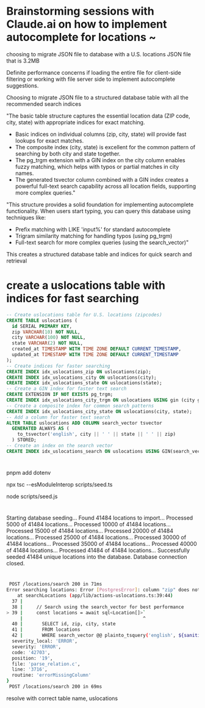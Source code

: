 # Brainstorming sessions with Claude.ai on how to implement autocomplete for locations ~

choosing to migrate JSON file to database with a U.S. locations JSON file that is 3.2MB

Definite performance concerns if loading the entire file for client-side filtering or working with file server side to implement autocomplete suggestions.

Choosing to migrate JSON file to a structured database table with all the recommended search indices

"The basic table structure captures the essential location data (ZIP code, city, state) with appropriate indices for exact matching.

- Basic indices on individual columns (zip, city, state) will provide fast lookups for exact matches.
- The composite index (city, state) is excellent for the common pattern of searching by both city and state together.
- The pg_trgm extension with a GIN index on the city column enables fuzzy matching, which helps with typos or partial matches in city names.
- The generated tsvector column combined with a GIN index creates a powerful full-text search capability across all location fields, supporting more complex queries."

"This structure provides a solid foundation for implementing autocomplete functionality. When users start typing, you can query this database using techniques like:

- Prefix matching with LIKE 'input%' for standard autocomplete
- Trigram similarity matching for handling typos (using pg_trgm)
- Full-text search for more complex queries (using the search_vector)"

This creates a structured database table and indices for quick search and retrieval

# create a uslocations table with indices for fast searching

```sql
-- Create uslocations table for U.S. locations (zipcodes)
CREATE TABLE uslocations (
  id SERIAL PRIMARY KEY,
  zip VARCHAR(10) NOT NULL,
  city VARCHAR(100) NOT NULL,
  state VARCHAR(2) NOT NULL,
  created_at TIMESTAMP WITH TIME ZONE DEFAULT CURRENT_TIMESTAMP,
  updated_at TIMESTAMP WITH TIME ZONE DEFAULT CURRENT_TIMESTAMP
);
-- Create indices for faster searching
CREATE INDEX idx_uslocations_zip ON uslocations(zip);
CREATE INDEX idx_uslocations_city ON uslocations(city);
CREATE INDEX idx_uslocations_state ON uslocations(state);
-- Create a GIN index for faster text search
CREATE EXTENSION IF NOT EXISTS pg_trgm;
CREATE INDEX idx_uslocations_city_trgm ON uslocations USING gin (city gin_trgm_ops);
-- Create a composite index for common search patterns
CREATE INDEX idx_uslocations_city_state ON uslocations(city, state);
-- Add a column for faster text search
ALTER TABLE uslocations ADD COLUMN search_vector tsvector
  GENERATED ALWAYS AS (
    to_tsvector('english', city || ' ' || state || ' ' || zip)
  ) STORED;
-- Create an index on the search vector
CREATE INDEX idx_uslocations_search ON uslocations USING GIN(search_vector);
```

#

pnpm add dotenv

npx tsc --esModuleInterop scripts/seed.ts

node scripts/seed.js

#

Starting database seeding...
Found 41484 locations to import...
Processed 5000 of 41484 locations...
Processed 10000 of 41484 locations...
Processed 15000 of 41484 locations...
Processed 20000 of 41484 locations...
Processed 25000 of 41484 locations...
Processed 30000 of 41484 locations...
Processed 35000 of 41484 locations...
Processed 40000 of 41484 locations...
Processed 41484 of 41484 locations...
Successfully seeded 41484 unique locations into the database.
Database connection closed.

#

```bash
 POST /locations/search 200 in 71ms
Error searching locations: Error [PostgresError]: column "zip" does not exist
    at searchLocations (app/lib/actions-uslocations.ts:39:44)
  37 |
  38 |     // Search using the search_vector for best performance
> 39 |     const locations = await sql<Location[]>`
     |                                            ^
  40 |       SELECT id, zip, city, state
  41 |       FROM locations
  42 |       WHERE search_vector @@ plainto_tsquery('english', ${sanitizedQuery}) {
  severity_local: 'ERROR',
  severity: 'ERROR',
  code: '42703',
  position: '19',
  file: 'parse_relation.c',
  line: '3716',
  routine: 'errorMissingColumn'
}
 POST /locations/search 200 in 69ms
```

resolve with correct table name, uslocations
